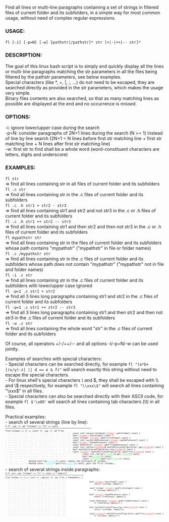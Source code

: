 Find all lines or multi-line paragraphs containing a set of strings in filtered files
of current folder and its subfolders, in a simple way for most common usage, without
need of complex regular expressions.

### USAGE:

 `fl [-i] [-p=N] [-w] [pathstr|/pathstr]* str [+|-|++|-- str]*`

### DESCRIPTION:

 The goal of this linux bash script is to simply and quickly display all the lines
 or multi-line paragraphs matching the str parameters in all the files being filtered
 by the pathstr parameters, see below examples.  
 Special characters (like *, +, |, :, ...) do not need to be escaped, they are searched
 directly as provided in the str parameters, which makes the usage very simple.  
 Binary files contents are also searched, so that as many matching lines as possible are
 displayed at the end and no occurrence is missed.

### OPTIONS:

 -i: ignore lower/upper case during the search  
 -p=N: consider paragraphs of 2N+1 lines during the search (N >= 1) instead of line
       by line search (2N+1 = N lines before first str matching line + first str
       matching line + N lines after first str matching line)  
 -w: first str to find shall be a whole word (word-constituent characters are letters,
     digits and underscore)

### EXAMPLES:

 `fl str`  
   => find all lines containing str in all files of current folder and its subfolders  
 `fl .c str`  
   => find all lines containing str in the .c files of current folder and its subfolders  
 `fl .c .h str1 + str2 - str3`  
   => find all lines containing str1 and str2 and not str3 in the .c or .h files
      of current folder and its subfolders  
 `fl .c .h str1 ++ str2 -- str3`  
   => find all lines containing str1 and then str2 and then not str3 in the .c or .h files
      of current folder and its subfolders    
 `fl mypathstr str`  
   => find all lines containing str in the files of current folder and its subfolders
      whose path contains "mypathstr" ("mypathstr" in file or folder names)  
 `fl .c /mypathstr str`  
   => find all lines containing str in the .c files of current folder and its subfolders
      whose path does not contain "mypathstr" ("mypathstr" not in file and folder names)  
 `fl -i .c str`  
   => find all lines containing str in the .c files of current folder and its subfolders
      with lower/upper case ignored  
 `fl -p=1 .c str1 + str2`  
   => find all 3 lines long paragraphs containing str1 and str2 in the .c files
      of current folder and its subfolders  
 `fl -p=1 .c str1 ++ str2 -- str3`  
   => find all 3 lines long paragraphs containing str1 and then str2 and then not str3 
      in the .c files of current folder and its subfolders  
 `fl -w .c str`  
   => find all lines containing the whole word "str" in the .c files of current folder
      and its subfolders  

 Of course, all operators +/-/++/-- and all options -i/-p=N/-w can be used jointly.

 Examples of searches with special characters:  
 \- Special characters can be searched directly, for example
   `fl "(a*b+[(x/y)-z] || d == e & f)"` will search exactly this string without need to escape
   the special characters.  
 \- For linux shell's special characters \\ and \$, they shall be escaped with \\\\ and \\\$
   respectively, for example `fl "\\xxx\$"` will search all lines containing "\\xxx\$" in all files.  
 \- Special characters can also be searched directly with their ASCII code, for example
   `fl $'\x09'` will search all lines containing tab characters (\t) in all files.

Practical examples:  
\- search of several strings (line by line):  
![image](https://github.com/simplelinuxscripts/findlines/blob/9ff03d9f8a1dc0d564a61585a9f4b95e053352bf/example_1.png)
\- search of several strings inside paragraphs:  
![image](https://github.com/simplelinuxscripts/findlines/blob/9ff03d9f8a1dc0d564a61585a9f4b95e053352bf/example_2.png)  

